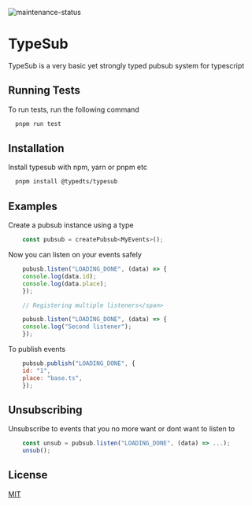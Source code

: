 ![maintenance-status](https://img.shields.io/badge/maintenance-actively--developed-brightgreen.svg)

# TypeSub

TypeSub is a very basic yet strongly typed pubsub system for typescript

## Running Tests

To run tests, run the following command

```bash
  pnpm run test
```

## Installation

Install typesub with npm, yarn or pnpm etc

```bash
  pnpm install @typedts/typesub
```

## Examples

Create a pubsub instance using a type

```javascript
    const pubsub = createPubsub<MyEvents>();
```

Now you can listen on your events safely

```javascript
    pubusb.listen("LOADING_DONE", (data) => {
    console.log(data.id);
    console.log(data.place);
    });

    // Registering multiple listeners</span>

    pubusb.listen("LOADING_DONE", (data) => {
    console.log("Second listener");
    });
```

To publish events

```javascript
    pubsub.publish("LOADING_DONE", {
    id: "1",
    place: "base.ts",
    });
```

## Unsubscribing

Unsubscribe to events that you no more want or dont want to listen to

```javascript
    const unsub = pubsub.listen("LOADING_DONE", (data) => ...);
    unsub();
```

## License

[MIT](https://choosealicense.com/licenses/mit/)
